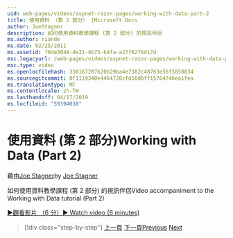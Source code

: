 ```yaml
---
uid: web-pages/videos/aspnet-razor-pages/working-with-data-part-2
title: 使用資料 （第 2 部分） |Microsoft Docs
author: JoeStagner
description: 如何使用資料教學課程 (第 2 部分) 的視訊伴侶
ms.author: riande
ms.date: 02/25/2011
ms.assetid: f0de3048-de31-4b73-b4fa-a27f6276d17d
msc.legacyurl: /web-pages/videos/aspnet-razor-pages/working-with-data-part-2
msc.type: video
ms.openlocfilehash: 330167207620b29ba4e7382c48763e56f5858834
ms.sourcegitcommit: 0f1119340e4464720cfd16d0ff15764746ea1fea
ms.translationtype: MT
ms.contentlocale: zh-TW
ms.lasthandoff: 04/17/2019
ms.locfileid: "59394038"
---
```

# <a name="working-with-data-part-2"></a><span data-ttu-id="c5537-103">使用資料 (第 2 部分)</span><span class="sxs-lookup"><span data-stu-id="c5537-103">Working with Data (Part 2)</span></span>

<span data-ttu-id="c5537-104">藉由[Joe Stagner](https://github.com/JoeStagner)</span><span class="sxs-lookup"><span data-stu-id="c5537-104">by [Joe Stagner](https://github.com/JoeStagner)</span></span>

<span data-ttu-id="c5537-105">如何使用資料教學課程 (第 2 部分) 的視訊伴侶</span><span class="sxs-lookup"><span data-stu-id="c5537-105">Video accompaniment to the Working with Data tutorial (Part 2)</span></span>

[<span data-ttu-id="c5537-106">&#9654;觀看影片 （6 分）</span><span class="sxs-lookup"><span data-stu-id="c5537-106">&#9654; Watch video (6 minutes)</span></span>](https://channel9.msdn.com/Blogs/ASP-NET-Site-Videos/working-with-data-part-2)

> [!div class="step-by-step"]
> <span data-ttu-id="c5537-107">[上一頁](working-with-data-part-1.md)
> [下一頁](displaying-data-in-a-grid.md)</span><span class="sxs-lookup"><span data-stu-id="c5537-107">[Previous](working-with-data-part-1.md)
[Next](displaying-data-in-a-grid.md)</span></span>
